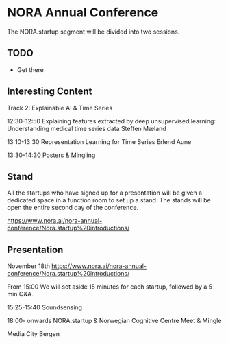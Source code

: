 
# NORA Annual Conference

The NORA.startup segment will be divided into two sessions.

## TODO

- Get there

## Interesting Content

Track 2: Explainable AI & Time Series 

12:30-12:50
Explaining features extracted by deep unsupervised learning: Understanding medical time series data
Steffen Mæland

13:10-13:30
Representation Learning for Time Series
Erlend Aune

13:30-14:30 
Posters & Mingling 

## Stand
All the startups who have signed up for a presentation will be given a dedicated space in a function room to set up a stand.
The stands will be open the entire second day of the conference.

https://www.nora.ai/nora-annual-conference/Nora.startup%20introductions/

## Presentation

 November 18th
https://www.nora.ai/nora-annual-conference/Nora.startup%20introductions/

From 15:00
We will set aside 15 minutes for each startup, followed by a 5 min Q&A.

15:25-15:40
Soundsensing

18:00- onwards
NORA.startup & Norwegian Cognitive Centre Meet & Mingle 
	
Media City Bergen




